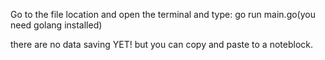 Go to the file location and open the terminal and type:
go run main.go(you need golang installed)

there are no data saving YET! but you can copy and paste to a noteblock.
